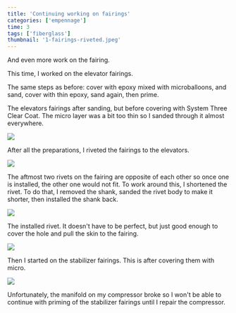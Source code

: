 ```yaml
---
title: 'Continuing working on fairings'
categories: ['empennage']
time: 3
tags: ['fiberglass']
thumbnail: '1-fairings-riveted.jpeg'
---
```


And even more work on the fairing.

<!-- more -->

This time, I worked on the elevator fairings.

The same steps as before: cover with epoxy mixed with microballoons, and sand, cover with thin epoxy, sand again, then prime.

The elevators fairings after sanding, but before covering with System Three Clear Coat. The micro layer was a bit too thin so I sanded through it almost everywhere.

![](0-elevator-fairings.jpeg)

After all the preparations, I riveted the fairings to the elevators.

![](1-fairings-riveted.jpeg)

The aftmost two rivets on the fairing are opposite of each other so once one is installed, the other one would not fit. To work around this, I shortened the rivet. To do that, I removed the shank, sanded the rivet body to make it shorter, then installed the shank back.

![](2-shortened-rivet.jpeg)

The installed rivet. It doesn't have to be perfect, but just good enough to cover the hole and pull the skin to the fairing.

![](3-rivet-installed.jpeg)

Then I started on the stabilizer fairings. This is after covering them with micro.

![](4-stabilizer-fairings.jpeg)

Unfortunately, the manifold on my compressor broke so I won't be able to continue with priming of the stabilizer fairings until I repair the compressor.
